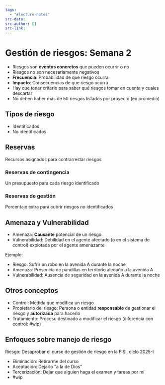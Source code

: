 ```yaml
---
tags:
  - "#lecture-notes"
src-date: 
src-author: []
src-link:
---
```

# Gestión de riesgos: Semana 2

- Riesgos son **eventos concretos** que pueden ocurrir o no
- Riesgos no son necesariamente negativos
- **Frecuencia**: Probabilidad de que riesgo ocurra
- **Impacto**: Consecuencias de que riesgo ocurra
- Hay que tener criterio para saber qué riesgos tomar en cuenta y cuales descartar
- No deben haber más de 50 riesgos listados por proyecto (en promedio)

## Tipos de riesgo

- Identificados
- No identificados

## Reservas

Recursos asignados para contrarrestar riesgos

### Reservas de contingencia

Un presupuesto para cada riesgo identificado

### Reservas de gestión

Porcentaje extra para cubrir riesgos *no* identificados

## Amenaza y Vulnerabilidad

- Amenaza: **Causante** potencial de un riesgo
- Vulnerabilidad: Debilidad en el agente afectado (o en el sistema de control) explotada por el agente amenazante

Ejemplo:

- Riesgo: Sufrir un robo en la avenida A durante la noche
- Amenaza: Presencia de pandillas en territorio aledaño a la avenida A
- Vulnerabilidad: Ausencia de seguridad en la avenida A durante la noche

## Otros conceptos

- Control: Medida que modifica un riesgo
- Propietario del riesgo: Persona o entidad **responsable** de gestionar el riesgo y **autorizada** para hacerlo
- Tratamiento: Proceso destinado a modificar el riesgo (diferencia con control: #wip)

## Enfoques sobre manejo de riesgo

Riesgo: Desaprobar el curso de gestión de riesgo en la FISI, ciclo 2025-I

- Eliminación: Retirarme del curso
- Aceptación: Dejarlo "a la de Dios"
- Tercerización: Dejar que alguien haga el examen y tareas por mí
- #wip

